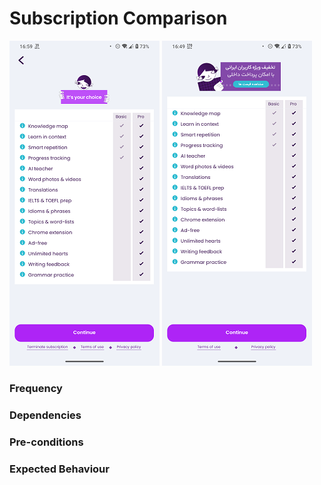 # Subscription Comparison

![SubscriptionComparison](../_media/Membership/SubscriptionComparison.png) ![SubscriptionComparison-IR](../_media/Membership/SubscriptionComparison-IR.png) 

### Frequency



### Dependencies



### Pre-conditions



### Expected Behaviour



